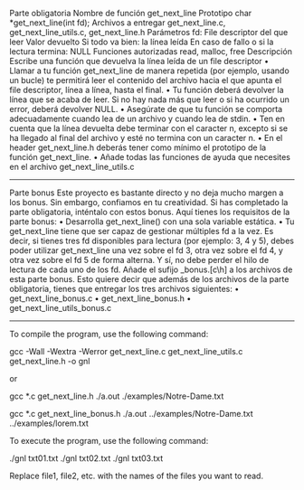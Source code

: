 Parte obligatoria
Nombre de función
get_next_line
Prototipo char *get_next_line(int fd);
Archivos a entregar
get_next_line.c, get_next_line_utils.c,
get_next_line.h
Parámetros fd: File descriptor del que leer
Valor devuelto Si todo va bien: la línea leída
En caso de fallo o si la lectura termina: NULL
Funciones autorizadas
read, malloc, free
Descripción Escribe una función que devuelva la línea leída de
un file descriptor
• Llamar a tu función get_next_line de manera repetida (por ejemplo, usando un
bucle) te permitirá leer el contenido del archivo hacia el que apunta el file descriptor,
línea a línea, hasta el final.
• Tu función deberá devolver la línea que se acaba de leer.
Si no hay nada más que leer o si ha ocurrido un error, deberá devolver NULL.
• Asegúrate de que tu función se comporta adecuadamente cuando lea de un archivo
y cuando lea de stdin.
• Ten en cuenta que la línea devuelta debe terminar con el caracter
n, excepto si se ha llegado al final del archivo y esté no termina con un caracter
n.
• En el header get_next_line.h deberás tener como mínimo el prototipo de la función get_next_line.
• Añade todas las funciones de ayuda que necesites en el archivo get_next_line_utils.c

_________________________________

Parte bonus
Este proyecto es bastante directo y no deja mucho margen a los bonus. Sin embargo,
confiamos en tu creatividad. Si has completado la parte obligatoria, inténtalo con estos
bonus.
Aquí tienes los requisitos de la parte bonus:
• Desarrolla get_next_line() con una sola variable estática.
• Tu get_next_line tiene que ser capaz de gestionar múltiples fd a la vez. Es decir,
si tienes tres fd disponibles para lectura (por ejemplo: 3, 4 y 5), debes poder utilizar
get_next_line una vez sobre el fd 3, otra vez sobre el fd 4, y otra vez sobre el fd
5 de forma alterna. Y sí, no debe perder el hilo de lectura de cada uno de los fd.
Añade el sufijo _bonus.[c\h] a los archivos de esta parte bonus. Esto quiere decir
que además de los archivos de la parte obligatoria, tienes que entregar los tres archivos
siguientes:
• get_next_line_bonus.c
• get_next_line_bonus.h
• get_next_line_utils_bonus.c

________________________________

To compile the program, use the following command:

gcc -Wall -Wextra -Werror get_next_line.c get_next_line_utils.c get_next_line.h -o gnl

or

gcc *.c get_next_line.h
./a.out ./examples/Notre-Dame.txt

gcc *.c get_next_line_bonus.h
./a.out ../examples/Notre-Dame.txt ../examples/lorem.txt

To execute the program, use the following command:

./gnl txt01.txt
./gnl txt02.txt
./gnl txt03.txt

Replace file1, file2, etc. with the names of the files you want to read.
